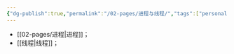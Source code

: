 ```yaml
---
{"dg-publish":true,"permalink":"/02-pages/进程与线程/","tags":["personal/blog","os/process","os/thread"]}
---
```


- [[02-pages/进程\|进程]]；
- [[线程\|线程]]；